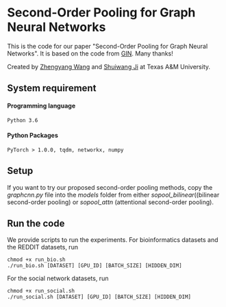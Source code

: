 # Second-Order Pooling for Graph Neural Networks
 
This is the code for our paper "Second-Order Pooling for Graph Neural Networks". It is based on the code from [GIN](https://github.com/weihua916/powerful-gnns). Many thanks!

Created by [Zhengyang Wang](http://people.tamu.edu/~zhengyang.wang/) and [Shuiwang Ji](http://people.tamu.edu/~sji/index.html) at Texas A&M University.

## System requirement

#### Programming language
```
Python 3.6
```
#### Python Packages
```
PyTorch > 1.0.0, tqdm, networkx, numpy
```

## Setup

If you want to try our proposed second-order pooling methods, copy the *graphcnn.py* file into the *models* folder from either *sopool_bilinear*((bilinear second-order pooling) or *sopool_attn* (attentional second-order pooling).

## Run the code

We provide scripts to run the experiments. For bioinformatics datasets and the REDDIT datasets, run
```
chmod +x run_bio.sh
./run_bio.sh [DATASET] [GPU_ID] [BATCH_SIZE] [HIDDEN_DIM]
```

For the social network datasets, run
```
chmod +x run_social.sh
./run_social.sh [DATASET] [GPU_ID] [BATCH_SIZE] [HIDDEN_DIM]
```